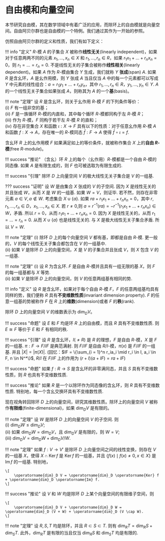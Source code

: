 # 自由模和向量空间

本节研究自由模，其在数学领域中有着广泛的应用，而除环上的自由模就是向量空间。自由阿贝尔群也是自由模的一个特例。我们通过其作为一开始的参照。

仿照自由阿贝尔群的定义和性质，我们有如下定义：

!!! info "定义"
    $R$-模 $A$ 的子集合 $X$ 被称作**线性无关**(linearly independent)，如果对于任意两两不同的元素 $x_1, \dots, x_n \in X$ 和 $r_1, \dots, r_n \in R$，如果 $r_1 x_1 + \dots + r_n x_n = 0$，则 $r_1 = \dots = r_n = 0$. 不是线性无关的子集合被称作**线性相关**(linearly dependent)。如果 $A$ 作为 $R$-模由集合 $Y$ 生成，我们就称 $Y$ **张成**(span) $A$. 如果 $R$ 是含幺环，$A$ 是幺作用模，则 $Y$ 张成 $A$ 当且仅当 $A$ 中的每一个元素都可以写成 $Y$ 中元素的线性组合：$a = r_1 y_1 + \dots + r_n y_n$，其中 $r_1, \dots, r_n \in R$，$y_1, \dots, y_n \in Y$. $A$ 的一个线性无关子集合如果张成 $A$，则称其为 $A$ 的一个**基**(basis)。

!!! note "定理"
    设 $R$ 是含幺环，则关于幺作用 $R$-模 $F$ 的下列条件等价：  
    (i) $F$ 有一组非空的基；  
    (ii) $F$ 是一族循环 $R$-模的内直和，其中每个循环 $R$-模都同构于左 $R$-模 $R$；  
    (iii) 作为 $R$-模，$F$ 同构于若干左 $R$-模 $R$ 的直和；  
    (iv) 存在非空集合 $X$ 和函数 $\iota: X \rightarrow F$ 具有以下的性质：对于任意幺作用 $R$-模 $A$ 和函数 $f: X \rightarrow A$，存在唯一的 $R$-模同态 $\bar{f}: F \rightarrow A$ 使得 $\bar{f} \circ \iota = f$.

含幺环 $R$ 上的幺作用模 $F$ 如果满足如上的等价条件，就被称作集合 $X$ 上的**自由 $R$-模**(free $R$-module)。  

!!! success "推论"
    （含幺）环 $R$ 上的每个（幺作用）$R$-模都是一个自由 $R$-模的同态像. 如果 $A$ 是有限生成的，则 $F$ 也可被选取为有限生成的.

!!! success "引理"
    除环 $D$ 上向量空间 $V$ 的极大线性无关子集合是 $V$ 的一组基.

??? success "证明"
    设 $W$ 是由集合 $X$ 张成的 $V$ 的子空间. 因为 $X$ 是线性无关的并且张成 $W$，从而 $X$ 是 $W$ 的一组基. 如果 $W = V$，则证毕. 若不然，则存在非零元素 $a \in V, a \not \in W$. 考虑集合 $X \cup \{a\}$. 如果 $ra + r_1x_1 + \dots + r_nx_n = 0$，其中 $r, r_1, \dots, r_n \in D$，$x_1, \dots, x_n \in X$. 若 $r \neq 0$,则 $a = r^{-1}(ra) = -r^{-1}(r_1x_1 + \dots + r_nx_n) \in W$，矛盾. 所以 $r = 0$，从而 $r_1x_1 + \dots + r_nx_n = 0$. 因为 $X$ 是线性无关的，从而 $r_1 = \dots = r_n = 0$. 从而 $X \cup \{a\}$ 也是线性无关的. 与 $X$ 是极大线性无关子集合矛盾. 所以 $V = W$.  

!!! note "定理"
    (i) 除环 $D$ 上的每个向量空间 $V$ 都有基，即都是自由 $R$-模. 更一般的，$V$ 的每个线性无关子集合都包含在 $V$ 的一组基中.  
    (ii) 如果 $V$ 是除环 $D$ 上的向量空间，$X$ 是 $V$ 的子集合并且张成 $V$，则 $X$ 包含 $V$ 的一组基.

!!! note "定理"
    (i) 设 $R$ 为含幺环. $F$ 是自由 $R$-模并且具有一组无限的基 $X$，则 $F$ 的每一组基都与 $X$ 等势.  
    (ii) 如果 $V$ 是除环 $D$ 上的向量空间，则 $V$ 的任意两组基有相同的势.

!!! info "定义"
    设 $R$ 是含幺环，如果对于每个自由 $R$-模 $F$，$F$ 的任意两组基均具有同样的势，我们便称 $R$ 具有**不变维数性质**(invariant dimension property). $F$ 的任意一组基的势被称作 $F$ 在 $R$ 上的**维数**(dimension)或者 $F$ 的**秩**(rank).

除环 $D$ 上的向量空间 $V$ 的维数表示为 $\operatorname{dim}_D V$。
 
!!! success "命题"
    设 $E$ 和 $F$ 均是环 $R$ 上的自由模，而且 $R$ 具有不变维数性质. 则 $E \cong F$ 等价于 $E$ 和 $F$ 有相同的秩.

!!! success "引理"
    设 $R$ 是含幺环，$I(\neq R)$ 是 $R$ 的理想，$F$ 是自由 $R$-模，$X$ 是 $F$ 的一组基. $\pi: F \rightarrow F/IF$ 是典范满射. 则 $F/IF$ 是自由 $R/I$-模，$\pi(x)$ 是 $F/IF$ 的一组基. 并且 $\lvert X \rvert = \lvert \pi(X) \rvert$. (回忆：$IF = \{\sum_{i = 1}^n r_ia_i \mid r_i \in I, a_i \in F, n \in N^*\}$, $R/I$ 在 $F/IF$ 上的作用为 $(r + I)(a + IF) = ra + IF$)

!!! success "命题"
    如果 $f: R \rightarrow S$ 是含幺环的非零满同态，并且 $S$ 具有不变维数性质，则 $R$ 也具有不变维数性质.  

!!! success "推论"
    如果 $R$ 是一个以除环作为同态像的含幺环，则 $R$ 具有不变维数性质. 特别地，每一个含幺交换环具有不变维数性质.  

现在视角转回除环 $D$ 上的向量空间，研究其维数性质。除环上的向量空间 $V$ 被称作**有限维**(finite-dimensional)，如果 $\operatorname{dim}_D V$ 是有限的。

!!! note "定理"
    设 $W$ 是除环 $D$ 上的向量空间 $V$ 的子空间. 则  
    (i) $\operatorname{dim}_D W \leqslant \operatorname{dim}_D V$;  
    (ii) 如果 $\operatorname{dim}_D W = \operatorname{dim}_D V$，且 $\operatorname{dim}_D V$ 是有限的，则 $W = V$;  
    (iii) $\operatorname{dim}_D V = \operatorname{dim}_D W + \operatorname{dim}_D V/W$.

!!! note "定理"
    如果 $f: V \rightarrow V'$ 是除环 $D$ 上向量空间之间的线性变换，则存在 $V$ 的一组基 $X$，使得 $X \cap \operatorname{Ker} f$ 是 $\operatorname{Ker} f$ 的一组基，并且 $\{f(x) \mid f(x) \neq 0, x \in X\}$ 是 $\operatorname{Im} f$ 的一组基. 特别地，  

    \[
        \operatorname{dim}_D V = \operatorname{dim}_D \operatorname{Ker} f + \operatorname{dim}_D \operatorname{Im} f.
    \]

!!! success "推论"
    设 $V$ 和 $W$ 均是除环 $D$ 上某个向量空间的有限维子空间，则  

    \[
        \operatorname{dim}_D V + \operatorname{dim}_D W = \operatorname{dim}_D (V + W) + \operatorname{dim}_D (V \cap W).
    \]

!!! note "定理"
    设 $R, S, T$ 均是除环，并且 $R \subset S \subset T$. 则有 $\operatorname{dim}_R T = \operatorname{dim}_R S + \operatorname{dim}_S T$. 此外，$\operatorname{dim}_R T$ 是有限的当且仅当 $\operatorname{dim}_R S$ 和 $\operatorname{dim}_S T$ 均是有限的.